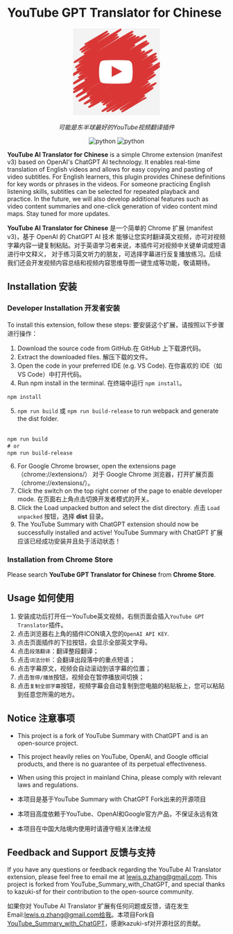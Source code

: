 # YouTube GPT Translator for Chinese

<div align="center">
  <img src="./src/images/icon.png" width="200"/>
</div>
<p align="center">
  <em>可能是东半球最好的YouTube视频翻译插件</em>
</p>
<p align="center">
    <img src="https://img.shields.io/badge/manifest-v3-blue" alt="python">
    <img src="https://img.shields.io/badge/chrome-116-red" alt="python">
</p>

**YouTube AI Translator for Chinese** is a simple Chrome extension (manifest v3) based on OpenAI's ChatGPT AI technology. It enables real-time translation of English videos and allows for easy copying and pasting of video subtitles. For English learners, this plugin provides Chinese definitions for key words or phrases in the videos. For someone practicing English listening skills, subtitles can be selected for repeated playback and practice. In the future, we will also develop additional features such as video content summaries and one-click generation of video content mind maps. Stay tuned for more updates.

**YouTube AI Translator for Chinese** 是一个简单的 Chrome 扩展 (manifest v3)，基于 OpenAI 的 ChatGPT AI 技术
能够让您实时翻译英文视频，亦可对视频字幕内容一键复制粘贴。对于英语学习者来说，本插件可对视频中关键单词或短语进行中文释义，
对于练习英文听力的朋友，可选择字幕进行反复播放练习。后续我们还会开发视频内容总结和视频内容思维导图一键生成等功能，敬请期待。

## Installation 安装

### Developer Installation 开发者安装

To install this extension, follow these steps:
要安装这个扩展，请按照以下步骤进行操作：

1. Download the source code from GitHub.在 GitHub 上下载源代码。
2. Extract the downloaded files. 解压下载的文件。
3. Open the code in your preferred IDE (e.g. VS Code). 在你喜欢的 IDE（如 VS Code）中打开代码。
4. Run npm install in the terminal. 在终端中运行 `npm install`。

```
npm install
```

5. `npm run build` 或 `npm run build-release` to run webpack and generate the dist folder.

```

npm run build
# or
npm run build-release
```

6. For Google Chrome browser, open the extensions page（chrome://extensions/）  对于 Google Chrome 浏览器，打开扩展页面（chrome://extensions/）。
7. Click the switch on the top right corner of the page to enable developer mode. 在页面右上角点击切换开发者模式的开关。
8. Click the Load unpacked button and select the dist directory. 点击 `Load unpacked` 按钮，选择 **dist** 目录。
9. The YouTube Summary with ChatGPT extension should now be successfully installed and active! YouTube Summary with ChatGPT 扩展应该已经成功安装并且处于活动状态！

### Installation from Chrome Store

Please search **YouTube GPT Translator for Chinese** from **Chrome Store**.

## Usage 如何使用

1. 安装成功后打开任一YouTube英文视频，右侧页面会插入`YouTube GPT Translator`插件。
2. 点击浏览器右上角的插件ICON填入您的`OpenAI API KEY`.
3. 点击页面插件的下拉按钮，会显示全部英文字母。
4. 点击`段落翻译`：翻译整段翻译；
5. 点击`词法分析`：会翻译出段落中的重点短语；
6. 点击字幕原文，视频会自动滚动到该字幕的位置；
7. 点击`暂停/播放`按钮，视频会在暂停播放间切换；
8. 点击`复制全部字幕`按钮，视频字幕会自动复制到您电脑的粘贴板上，您可以粘贴到任意您所需的地方。

## Notice 注意事项 

- This project is a fork of YouTube Summary with ChatGPT and is an open-source project.
- This project heavily relies on YouTube, OpenAI, and Google official products, and there is no guarantee of its perpetual effectiveness.
- When using this project in mainland China, please comply with relevant laws and regulations.


- 本项目是基于YouTube Summary with ChatGPT Fork出来的开源项目
- 本项目高度依赖于YouTube、OpenAI和Google官方产品，不保证永远有效
- 本项目在中国大陆境内使用时请遵守相关法律法规

## Feedback and Support 反馈与支持

If you have any questions or feedback regarding the YouTube AI Translator extension, please feel free to email me at lewis.q.zhang@gmail.com.
This project is forked from YouTube_Summary_with_ChatGPT, and special thanks to kazuki-sf for their contribution to the open-source community.

如果你对 YouTube AI Translator 扩展有任何问题或反馈，请在发生Email:lewis.q.zhang@gmail.com给我。本项目Fork自[YouTube_Summary_with_ChatGPT](https://github.com/kazuki-sf/YouTube_Summary_with_ChatGPT)，感谢kazuki-sf对开源社区的贡献。